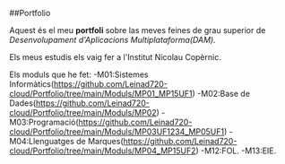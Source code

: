 ##Portfolio

Aquest és el meu **portfoli** sobre las meves feines de grau superior de *Desenvolupament d'Aplicacions Multiplataforma(DAM).*

Els meus estudis els vaig fer a l'Institut Nicolau Copèrnic.



Els moduls que he fet:
-M01:Sistemes Informàtics(https://github.com/Leinad720-cloud/Portfolio/tree/main/Moduls/MP01_MP15UF1)
-M02:Base de Dades(https://github.com/Leinad720-cloud/Portfolio/tree/main/Moduls/MP02)
-M03:Programació(https://github.com/Leinad720-cloud/Portfolio/tree/main/Moduls/MP03UF1234_MP05UF1)
-M04:Llenguatges de Marques(https://github.com/Leinad720-cloud/Portfolio/tree/main/Moduls/MP04_MP15UF2)
-M12:FOL.
-M13:EIE.
